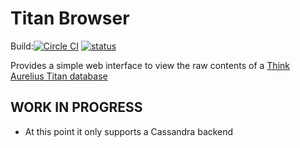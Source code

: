 # Titan Browser

Build:[![Circle CI](https://circleci.com/gh/itzg/titan-browser.svg?style=svg)](https://circleci.com/gh/itzg/titan-browser)
[![status](https://sourcegraph.com/api/repos/github.com/itzg/titan-browser/.badges/status.svg)](https://sourcegraph.com/github.com/itzg/titan-browser)

Provides a simple web interface to view the raw contents of a [Think Aurelius Titan database](http://thinkaurelius.github.io/titan/)

## WORK IN PROGRESS

* At this point it only supports a Cassandra backend
